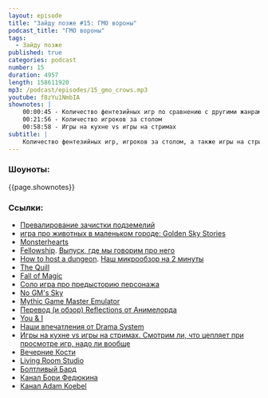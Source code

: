 ```yaml
---
layout: episode
title: "Зайду позже #15: ГМО вороны"
podcast_title: "ГМО вороны"
tags:
  - Зайду позже
published: true
categories: podcast
number: 15
duration: 4957
length: 158611920
mp3: /podcast/episodes/15_gmo_crows.mp3
youtube: f8zYu1NmbIA
shownotes: |
    00:00:45 - Количество фентезийных игр по сравнению с другими жанрами
    00:21:56 - Количество игроков за столом
    00:58:58 - Игры на кухне vs игры на стримах
subtitle: |
    Количество фентезийных игр, игроков за столом, а также игры на стримах
---
```

### Шоуноты:
{{page.shownotes}}

### Ссылки:
- [Превалирование зачистки подземелий](https://www.reddit.com/r/rpg/comments/bezcch/why_are_there_so_many_different_variants_of_the/?utm_medium=android_app&utm_source=share)
- [игра про животных в маленьком городе: Golden Sky Stories](https://www.drivethrurpg.com/product/118784/Golden-Sky-Stories)
- [Monsterhearts](https://www.drivethrurpg.com/product/100540/Monsterhearts)
- [Fellowship](https://www.drivethrurpg.com/product/177662/Fellowship-2nd-Edition--A-Tabletop-Adventure-Game). [Выпуск, где мы говорим про него](/2019-06-10-podcast_12_zamurmun/)
- [How to host a dungeon](https://www.drivethrurpg.com/product/63696/How-to-Host-a-Dungeon). [Наш микрообзор на 2 минуты](/2018-12-22-podcast_0-hthad/)
- [The Quill](https://www.drivethrurpg.com/product/170400/Quill-A-LetterWriting-Roleplaying-Game-for-a-Single-Player)
- [Fall of Magic](https://heartofthedeernicorn.com/product/fall-of-magic-scroll-edition/?v=f9308c5d0596)
- [Соло игра про предысторию персонажа](https://drive.google.com/file/d/1C7dJwbQNYP9c0lpCFn1GGD2aozA4N2iK/view)
- [No GM's Sky](https://www.drivethrurpg.com/product/238659/No-GMs-Sky)
- [Mythic Game Master Emulator](https://www.drivethrurpg.com/product/20798/Mythic-Game-Master-Emulator?it=1)
- [Перевод (и обзор) Reflections от Анимелорда](https://imaginaria.ru/p/reflections.html)
- [You & I](https://www.drivethrurpg.com/product/255136/You--I-Roleplaying-Games-for-Two)
- [Наши впечатления от Drama System](/2019-06-24-podcast_14_verbober/)
- [Игры на кухне vs игры на стримах. Смотрим ли, что цепляет при просмотре игр, надо ли вообще](https://www.pastemagazine.com/articles/2019/06/learning-the-shape-of-dungeons-dragons-in-2019-at.html)
- [Вечерние Кости](https://vk.com/vecherniyekosti)
- [Living Room Studio](https://vk.com/livingroomstudio)
- [Болтливый Бард](https://vk.com/flipbard)
- [Канал Бори Федюкина](https://www.youtube.com/user/backto12)
- [Канал Adam Koebel](https://www.youtube.com/channel/UCrQL02ilNwJ_MrB7w61f8iw)
